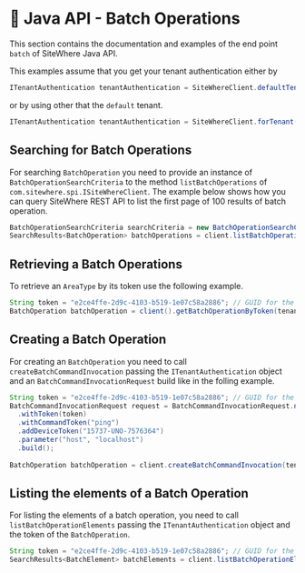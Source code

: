 # :book: Java API - Batch Operations

<Seo/>

This section contains the documentation and examples of the end point `batch` of SiteWhere Java API.

This examples assume that you get your tenant authentication either by

```java
ITenantAuthentication tenantAuthentication = SiteWhereClient.defaultTenant();
```

or by using other that the `default` tenant.

```java
ITenantAuthentication tenantAuthentication = SiteWhereClient.forTenant("token", "auth");
```

## Searching for Batch Operations

For searching `BatchOperation` you need to provide an instance of `BatchOperationSearchCriteria` to the method 
`listBatchOperations` of `com.sitewhere.spi.ISiteWhereClient`. The example below shows how you can query SiteWhere REST API to list the first
page of 100 results of batch operation.

```java
BatchOperationSearchCriteria searchCriteria = new BatchOperationSearchCriteria(1, 100);
SearchResults<BatchOperation> batchOperations = client.listBatchOperations(tenantAuthentication, searchCriteria);
```

## Retrieving a Batch Operations

To retrieve an `AreaType` by its token use the following example.

```java
String token = "e2ce4ffe-2d9c-4103-b519-1e07c58a2886"; // GUID for the Batch Operation
BatchOperation batchOperation = client().getBatchOperationByToken(tenantAuthentication, token);
```

## Creating a Batch Operation

For creating an `BatchOperation` you need to call `createBatchCommandInvocation` passing the `ITenantAuthentication` object and an
`BatchCommandInvocationRequest` build like in the folling example.

```java
String token = "e2ce4ffe-2d9c-4103-b519-1e07c58a2886"; // GUID for the Batch Operation
BatchCommandInvocationRequest request = BatchCommandInvocationRequest.newBuilder()
  .withToken(token)
  .withCommandToken("ping")
  .addDeviceToken("15737-UNO-7576364")
  .parameter("host", "localhost")
  .build();
  
BatchOperation batchOperation = client.createBatchCommandInvocation(tenantAuthentication, request);
```

## Listing the elements of a Batch Operation

For listing the elements of a batch operation, you need to call `listBatchOperationElements` passing the 
`ITenantAuthentication` object and the token of the `BatchOperation`.

```java
String token = "e2ce4ffe-2d9c-4103-b519-1e07c58a2886"; // GUID for the Batch Operation
SearchResults<BatchElement> batchElements = client.listBatchOperationElements(tenantAuthentication, token);
```
